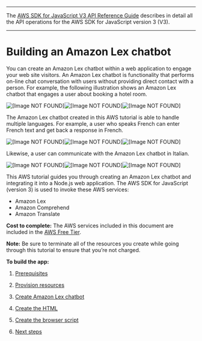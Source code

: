 --------

 The [AWS SDK for JavaScript V3 API Reference Guide](https://docs.aws.amazon.com/AWSJavaScriptSDK/v3/latest/index.html) describes in detail all the API operations for the AWS SDK for JavaScript version 3 \(V3\)\. 

--------

# Building an Amazon Lex chatbot<a name="lex-bot-example"></a>

You can create an Amazon Lex chatbot within a web application to engage your web site visitors\. An Amazon Lex chatbot is functionality that performs on\-line chat conversation with users without providing direct contact with a person\. For example, the following illustration shows an Amazon Lex chatbot that engages a user about booking a hotel room\.

![\[Image NOT FOUND\]](http://docs.aws.amazon.com/sdk-for-javascript/v3/developer-guide/)![\[Image NOT FOUND\]](http://docs.aws.amazon.com/sdk-for-javascript/v3/developer-guide/)![\[Image NOT FOUND\]](http://docs.aws.amazon.com/sdk-for-javascript/v3/developer-guide/)

The Amazon Lex chatbot created in this AWS tutorial is able to handle multiple languages\. For example, a user who speaks French can enter French text and get back a response in French\.

![\[Image NOT FOUND\]](http://docs.aws.amazon.com/sdk-for-javascript/v3/developer-guide/)![\[Image NOT FOUND\]](http://docs.aws.amazon.com/sdk-for-javascript/v3/developer-guide/)![\[Image NOT FOUND\]](http://docs.aws.amazon.com/sdk-for-javascript/v3/developer-guide/)

Likewise, a user can communicate with the Amazon Lex chatbot in Italian\.

![\[Image NOT FOUND\]](http://docs.aws.amazon.com/sdk-for-javascript/v3/developer-guide/)![\[Image NOT FOUND\]](http://docs.aws.amazon.com/sdk-for-javascript/v3/developer-guide/)![\[Image NOT FOUND\]](http://docs.aws.amazon.com/sdk-for-javascript/v3/developer-guide/)

This AWS tutorial guides you through creating an Amazon Lex chatbot and integrating it into a Node\.js web application\. The AWS SDK for JavaScript \(version 3\) is used to invoke these AWS services:
+ Amazon Lex
+ Amazon Comprehend
+ Amazon Translate

**Cost to complete:** The AWS services included in this document are included in the [AWS Free Tier](https://aws.amazon.com/free/?all-free-tier.sort-by=item.additionalFields.SortRank&all-free-tier.sort-order=asc)\.

**Note:** Be sure to terminate all of the resources you create while going through this tutorial to ensure that you’re not charged\.

**To build the app:**

1. [Prerequisites](lex-bot-example-prerequisites.md)

1. [Provision resources](lex-bot-provision-resources.md)

1. [Create Amazon Lex chatbot](lex-bot-example-create-lex-bot.md)

1. [Create the HTML](lex-bot-example-html.md)

1. [Create the browser script](lex-bot-example-script.md)

1. [Next steps](lex-bot-example-next-steps.md)